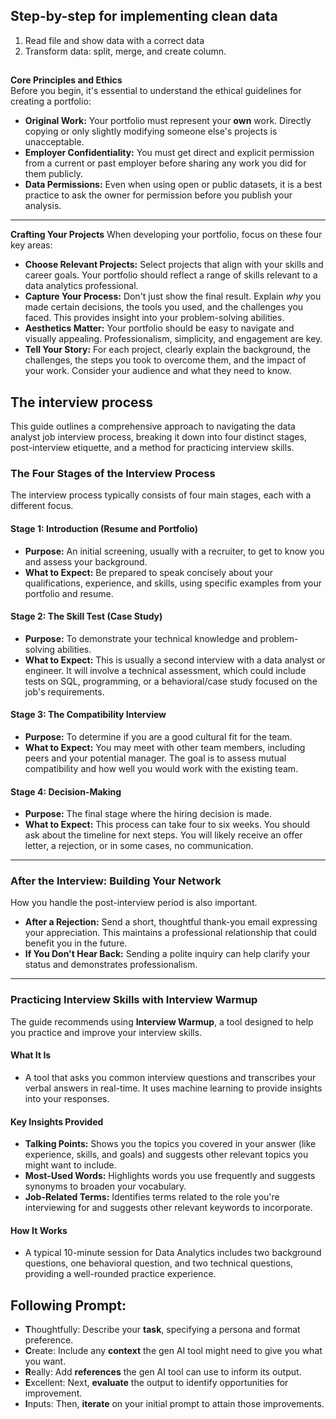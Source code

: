 ## Step-by-step for implementing clean data

1. Read file and show data with a correct data
2. Transform data: split, merge, and create column.

## 

**Core Principles and Ethics**  
Before you begin, it's essential to understand the ethical guidelines for creating a portfolio:

*   **Original Work:** Your portfolio must represent your **own** work. Directly copying or only slightly modifying someone else's projects is unacceptable.
*   **Employer Confidentiality:** You must get direct and explicit permission from a current or past employer before sharing any work you did for them publicly.
*   **Data Permissions:** Even when using open or public datasets, it is a best practice to ask the owner for permission before you publish your analysis.

---

**Crafting Your Projects**
When developing your portfolio, focus on these four key areas:

*   **Choose Relevant Projects:** Select projects that align with your skills and career goals. Your portfolio should reflect a range of skills relevant to a data analytics professional.
*   **Capture Your Process:** Don't just show the final result. Explain *why* you made certain decisions, the tools you used, and the challenges you faced. This provides insight into your problem-solving abilities.
*   **Aesthetics Matter:** Your portfolio should be easy to navigate and visually appealing. Professionalism, simplicity, and engagement are key.
*   **Tell Your Story:** For each project, clearly explain the background, the challenges, the steps you took to overcome them, and the impact of your work. Consider your audience and what they need to know.


## The interview process

This guide outlines a comprehensive approach to navigating the data analyst job interview process, breaking it down into four distinct stages, post-interview etiquette, and a method for practicing interview skills.

### The Four Stages of the Interview Process

The interview process typically consists of four main stages, each with a different focus.

#### Stage 1: Introduction (Resume and Portfolio)
*   **Purpose:** An initial screening, usually with a recruiter, to get to know you and assess your background.
*   **What to Expect:** Be prepared to speak concisely about your qualifications, experience, and skills, using specific examples from your portfolio and resume.

#### Stage 2: The Skill Test (Case Study)
*   **Purpose:** To demonstrate your technical knowledge and problem-solving abilities.
*   **What to Expect:** This is usually a second interview with a data analyst or engineer. It will involve a technical assessment, which could include tests on SQL, programming, or a behavioral/case study focused on the job's requirements.

#### Stage 3: The Compatibility Interview
*   **Purpose:** To determine if you are a good cultural fit for the team.
*   **What to Expect:** You may meet with other team members, including peers and your potential manager. The goal is to assess mutual compatibility and how well you would work with the existing team.

#### Stage 4: Decision-Making
*   **Purpose:** The final stage where the hiring decision is made.
*   **What to Expect:** This process can take four to six weeks. You should ask about the timeline for next steps. You will likely receive an offer letter, a rejection, or in some cases, no communication.

---

### After the Interview: Building Your Network

How you handle the post-interview period is also important.

*   **After a Rejection:** Send a short, thoughtful thank-you email expressing your appreciation. This maintains a professional relationship that could benefit you in the future.
*   **If You Don't Hear Back:** Sending a polite inquiry can help clarify your status and demonstrates professionalism.

---

### Practicing Interview Skills with Interview Warmup

The guide recommends using **Interview Warmup**, a tool designed to help you practice and improve your interview skills.

#### What It Is
*   A tool that asks you common interview questions and transcribes your verbal answers in real-time. It uses machine learning to provide insights into your responses.

#### Key Insights Provided
*   **Talking Points:** Shows you the topics you covered in your answer (like experience, skills, and goals) and suggests other relevant topics you might want to include.
*   **Most-Used Words:** Highlights words you use frequently and suggests synonyms to broaden your vocabulary.
*   **Job-Related Terms:** Identifies terms related to the role you're interviewing for and suggests other relevant keywords to incorporate.

#### How It Works
*   A typical 10-minute session for Data Analytics includes two background questions, one behavioral question, and two technical questions, providing a well-rounded practice experience.


## Following Prompt:
- **T**houghtfully: Describe your **task**, specifying a persona and format preference.
- **C**reate: Include any **context** the gen AI tool might need to give you what you want.
- **R**eally: Add **references** the gen AI tool can use to inform its output.
- **E**xcellent: Next, **evaluate** the output to identify opportunities for improvement. 
- **I**nputs: Then, **iterate** on your initial prompt to attain those improvements.